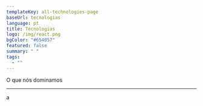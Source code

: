 ```yaml
---
templateKey: all-technologies-page
baseUrl: tecnologias
language: pt
title: Tecnologias
logo: /img/react.png
bgColor: "#654057"
featured: false
summary: " "
tags:
  - ""
---
```


O que nós dominamos

---

a
